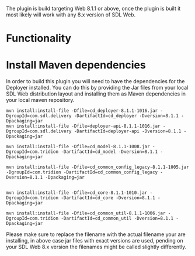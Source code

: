 The plugin is build targeting Web 8.1.1 or above, once the plugin is built it most likely will work with any 8.x version of SDL Web.

# Functionality


# Install Maven dependencies
In order to build this plugin you will need to have the dependencies for the Deployer installed. You can do this by providing the Jar files from your local SDL Web distribution layout 
and installing them as Maven dependencies in your local maven repository.

```
mvn install:install-file -Dfile=cd_deployer-8.1.1-1016.jar -DgroupId=com.sdl.delivery -DartifactId=cd_deployer -Dversion=8.1.1 -Dpackaging=jar
mvn install:install-file -Dfile=deployer-api-8.1.1-1016.jar -DgroupId=com.sdl.delivery -DartifactId=deployer-api -Dversion=8.1.1 -Dpackaging=jar

mvn install:install-file -Dfile=cd_model-8.1.1-1008.jar -DgroupId=com.tridion -DartifactId=cd_model -Dversion=8.1.1 -Dpackaging=jar

mvn install:install-file -Dfile=cd_common_config_legacy-8.1.1-1005.jar -DgroupId=com.tridion -DartifactId=cd_common_config_legacy -Dversion=8.1.1 -Dpackaging=jar


mvn install:install-file -Dfile=cd_core-8.1.1-1010.jar -DgroupId=com.tridion -DartifactId=cd_core -Dversion=8.1.1 -Dpackaging=jar

mvn install:install-file -Dfile=cd_common_util-8.1.1-1006.jar -DgroupId=com.tridion -DartifactId=cd_common_util -Dversion=8.1.1 -Dpackaging=jar
```

Please make sure to replace the filename with the actual filename your are installing, in above case jar files with exact versions are used, pending on your SDL Web 8.x version the filenames
might be called slightly differently.